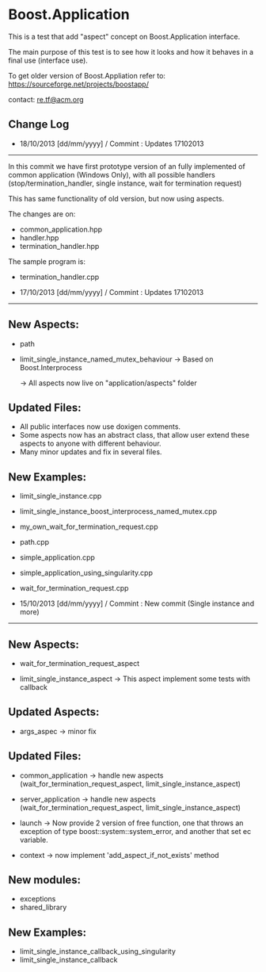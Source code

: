 Boost.Application
=================

This is a test that add "aspect" concept on Boost.Application interface.

The main purpose of this test is to see how it 
looks and how it behaves in a final use (interface use).
 
To get older version of Boost.Appliation refer to:
https://sourceforge.net/projects/boostapp/

contact: re.tf@acm.org



Change Log
--------------------------------------------------------------------------------


* 18/10/2013 [dd/mm/yyyy] / Commint : Updates 17102013 
--------------------------------------------------------------------------------


In this commit we have first prototype version of an fully implemented of common 
application (Windows Only), with all possible handlers 
(stop/termination_handler, single instance, wait for termination request)

This has same functionality of old version, but now using aspects.

The changes are on:

* common_application.hpp
* handler.hpp
* termination_handler.hpp

The sample program is:

* termination_handler.cpp


* 17/10/2013 [dd/mm/yyyy] / Commint : Updates 17102013 
--------------------------------------------------------------------------------

New Aspects:
-----------

* path

* limit_single_instance_named_mutex_behaviour
  -> Based on Boost.Interprocess

  -> All aspects now live on "application/aspects" folder
  
Updated Files:
-------------

* All public interfaces now use doxigen comments.
* Some aspects now has an abstract class, that allow user extend these aspects to anyone with different behaviour.
* Many minor updates and fix in several files.

New Examples:
------------

 * limit_single_instance.cpp
 * limit_single_instance_boost_interprocess_named_mutex.cpp
 * my_own_wait_for_termination_request.cpp
 * path.cpp
 * simple_application.cpp
 * simple_application_using_singularity.cpp
 * wait_for_termination_request.cpp
 

* 15/10/2013 [dd/mm/yyyy] / Commint : New commit (Single instance and more)
--------------------------------------------------------------------------------

New Aspects:
-----------

* wait_for_termination_request_aspect

* limit_single_instance_aspect
  -> This aspect implement some tests with callback

Updated Aspects:
---------------

* args_aspec
  -> minor fix

Updated Files:
-------------

* common_application
  -> handle new aspects (wait_for_termination_request_aspect, limit_single_instance_aspect)

* server_application
  -> handle new aspects (wait_for_termination_request_aspect, limit_single_instance_aspect)

* launch
  -> Now provide 2 version of free function, one that throws an exception of 
     type boost::system::system_error, and another that set ec variable.

* context
  -> now implement 'add_aspect_if_not_exists' method

New modules:
-----------

* exceptions
* shared_library

New Examples:
------------

* limit_single_instance_callback_using_singularity
* limit_single_instance_callback


